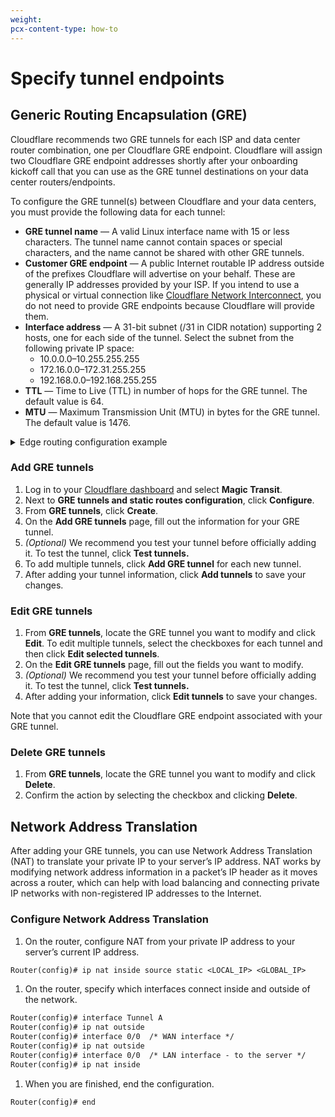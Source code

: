 ```yaml
---
weight:
pcx-content-type: how-to
---
```


# Specify tunnel endpoints

## Generic Routing Encapsulation (GRE)

Cloudflare recommends two GRE tunnels for each ISP and data center router combination, one per Cloudflare GRE endpoint. Cloudflare will assign two Cloudflare GRE endpoint addresses shortly after your onboarding kickoff call that you can use as the GRE tunnel destinations on your data center routers/endpoints.

To configure the GRE tunnel(s) between Cloudflare and your data centers, you must provide the following data for each tunnel:

- **GRE tunnel name** — A valid Linux interface name with 15 or less characters. The tunnel name cannot contain spaces or special characters, and the name cannot be shared with other GRE tunnels.
- **Customer GRE endpoint** — A public Internet routable IP address outside of the prefixes Cloudflare will advertise on your behalf. These are generally IP addresses provided by your ISP. If you intend to use a physical or virtual connection like [Cloudflare Network Interconnect](https://developers.cloudflare.com/network-interconnect/), you do not need to provide GRE endpoints because Cloudflare will provide them.
- **Interface address** — A 31-bit subnet (/31 in CIDR notation) supporting 2 hosts, one for each side of the tunnel. Select the subnet from the following private IP space:
  - 10.0.0.0–10.255.255.255
  - 172.16.0.0–172.31.255.255
  - 192.168.0.0–192.168.255.255
- **TTL** — Time to Live (TTL) in number of hops for the GRE tunnel. The default value is 64.
- **MTU** — Maximum Transmission Unit (MTU) in bytes for the GRE tunnel. The default value is 1476.

<details>
  <summary>Edge routing configuration example</summary>
  <table>
    <thead>
      <tr>
        <th style="min-width:140px">GRE tunnel</th>
        <th style="min-width:125px">Customer GRE endpoint</th>
        <th style="min-width:150px">Interface address</th>
      </tr>
    </thead>
    <tbody>
      <tr>
        <td>GRE_1_IAD</td>
        <td>104.18.112.75</td>
        <td>10.10.10.100/31</td>
      </tr>
      <tr>
        <td>GRE_2_IAD</td>
        <td>104.18.112.75</td>
        <td>10.10.10.102/31</td>
      </tr>
      <tr>
        <td>GRE_3_ATL</td>
        <td>104.40.112.125</td>
        <td>10.10.10.104/31</td>
      </tr>
      <tr>
        <td>GRE_4_ATL</td>
        <td>104.40.112.125</td>
        <td>10.10.10.106/31</td>
      </tr>
    </tbody>
  </table>
</details>

### Add GRE tunnels

1. Log in to your [Cloudflare dashboard](https://dash.cloudflare.com/login) and select **Magic Transit**.
1. Next to **GRE tunnels and static routes configuration**, click **Configure**.
1. From **GRE tunnels**, click **Create**.
1. On the **Add GRE tunnels** page, fill out the information for your GRE tunnel.
1. _(Optional)_ We recommend you test your tunnel before officially adding it. To test the tunnel, click **Test tunnels.**
1. To add multiple tunnels, click **Add GRE tunnel** for each new tunnel.
1. After adding your tunnel information, click **Add tunnels** to save your changes.

### Edit GRE tunnels

1. From **GRE tunnels**, locate the GRE tunnel you want to modify and click **Edit**. To edit multiple tunnels, select the checkboxes for each tunnel and then click **Edit selected tunnels**.
1. On the **Edit GRE tunnels** page, fill out the fields you want to modify.
1. _(Optional)_ We recommend you test your tunnel before officially adding it. To test the tunnel, click **Test tunnels.**
1. After adding your information, click **Edit tunnels** to save your changes.

Note that you cannot edit the Cloudflare GRE endpoint associated with your GRE tunnel.

### Delete GRE tunnels

1. From **GRE tunnels**, locate the GRE tunnel you want to modify and click **Delete**.
1. Confirm the action by selecting the checkbox and clicking **Delete**.

## Network Address Translation

After adding your GRE tunnels, you can use Network Address Translation (NAT) to translate your private IP to your server’s IP address. NAT works by modifying network address information in a packet’s IP header as it moves across a router, which can help with load balancing and connecting private IP networks with non-registered IP addresses to the Internet.

### Configure Network Address Translation

1. On the router, configure NAT from your private IP address to your server’s current IP address.

```txt
Router(config)# ip nat inside source static <LOCAL_IP> <GLOBAL_IP>
```

1. On the router, specify which interfaces connect inside and outside of the network.

```txt
Router(config)# interface Tunnel A
Router(config)# ip nat outside
Router(config)# interface 0/0  /* WAN interface */
Router(config)# ip nat outside
Router(config)# interface 0/0  /* LAN interface - to the server */
Router(config)# ip nat inside
```

1. When you are finished, end the configuration.

```txt
Router(config)# end
```

